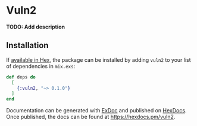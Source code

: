 # Vuln2

**TODO: Add description**

## Installation

If [available in Hex](https://hex.pm/docs/publish), the package can be installed
by adding `vuln2` to your list of dependencies in `mix.exs`:

```elixir
def deps do
  [
    {:vuln2, "~> 0.1.0"}
  ]
end
```

Documentation can be generated with [ExDoc](https://github.com/elixir-lang/ex_doc)
and published on [HexDocs](https://hexdocs.pm). Once published, the docs can
be found at <https://hexdocs.pm/vuln2>.


